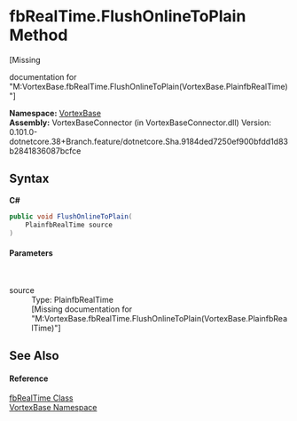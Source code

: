# fbRealTime.FlushOnlineToPlain Method 
 

\[Missing <summary> documentation for "M:VortexBase.fbRealTime.FlushOnlineToPlain(VortexBase.PlainfbRealTime)"\]

**Namespace:**&nbsp;<a href="N_VortexBase.md">VortexBase</a><br />**Assembly:**&nbsp;VortexBaseConnector (in VortexBaseConnector.dll) Version: 0.101.0-dotnetcore.38+Branch.feature/dotnetcore.Sha.9184ded7250ef900bfdd1d83b2841836087bcfce

## Syntax

**C#**<br />
``` C#
public void FlushOnlineToPlain(
	PlainfbRealTime source
)
```


#### Parameters
&nbsp;<dl><dt>source</dt><dd>Type: PlainfbRealTime<br />\[Missing <param name="source"/> documentation for "M:VortexBase.fbRealTime.FlushOnlineToPlain(VortexBase.PlainfbRealTime)"\]</dd></dl>

## See Also


#### Reference
<a href="T_VortexBase_fbRealTime.md">fbRealTime Class</a><br /><a href="N_VortexBase.md">VortexBase Namespace</a><br />